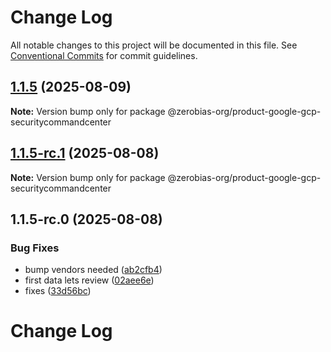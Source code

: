 # Change Log

All notable changes to this project will be documented in this file.
See [Conventional Commits](https://conventionalcommits.org) for commit guidelines.

## [1.1.5](https://github.com/zerobias-org/product/compare/@zerobias-org/product-google-gcp-securitycommandcenter@1.1.5-rc.1...@zerobias-org/product-google-gcp-securitycommandcenter@1.1.5) (2025-08-09)

**Note:** Version bump only for package @zerobias-org/product-google-gcp-securitycommandcenter





## [1.1.5-rc.1](https://github.com/zerobias-org/product/compare/@zerobias-org/product-google-gcp-securitycommandcenter@1.1.5-rc.0...@zerobias-org/product-google-gcp-securitycommandcenter@1.1.5-rc.1) (2025-08-08)

**Note:** Version bump only for package @zerobias-org/product-google-gcp-securitycommandcenter





## 1.1.5-rc.0 (2025-08-08)


### Bug Fixes

* bump vendors needed ([ab2cfb4](https://github.com/zerobias-org/product/commit/ab2cfb4a9cf2e3008e08b068f98011fec096c932))
* first data lets review ([02aee6e](https://github.com/zerobias-org/product/commit/02aee6e8c4f11675de7c63a00f4c8254a67a4dd7))
* fixes ([33d56bc](https://github.com/zerobias-org/product/commit/33d56bcaedf3fa5e3939a33c0fb57eda53539d05))





# Change Log
